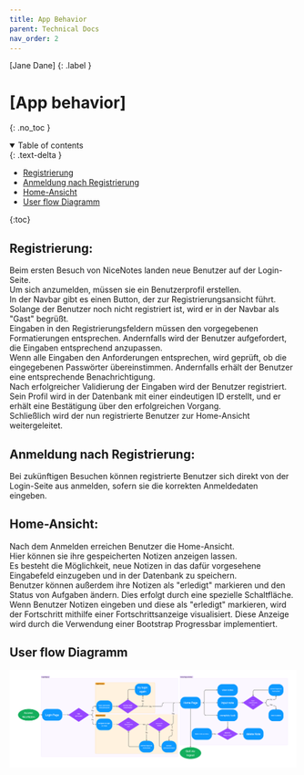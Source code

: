 ```yaml
---
title: App Behavior
parent: Technical Docs
nav_order: 2
---
```


[Jane Dane]
{: .label }

# [App behavior]
{: .no_toc }

<details open markdown="block">
  <summary>
    Table of contents
  </summary>
  {: .text-delta }
  
- [Registrierung](#registrierung)  
- [Anmeldung nach Registrierung](#anmeldung-nach-registrierung)  
- [Home-Ansicht](#home-ansicht)  
- [User flow Diagramm](#user-flow-diagramm)
  
{:toc}

## Registrierung:
Beim ersten Besuch von NiceNotes landen neue Benutzer auf der Login-Seite.  
Um sich anzumelden, müssen sie ein Benutzerprofil erstellen.  
In der Navbar gibt es einen Button, der zur Registrierungsansicht führt.  Solange der Benutzer noch nicht registriert ist, wird er in der Navbar als "Gast" begrüßt.  
Eingaben in den Registrierungsfeldern müssen den vorgegebenen Formatierungen entsprechen. Andernfalls wird der Benutzer aufgefordert, die Eingaben entsprechend anzupassen.  
Wenn alle Eingaben den Anforderungen entsprechen, wird geprüft, ob die eingegebenen Passwörter übereinstimmen.   Andernfalls erhält der Benutzer eine entsprechende Benachrichtigung.  
Nach erfolgreicher Validierung der Eingaben wird der Benutzer registriert.   Sein Profil wird in der Datenbank mit einer eindeutigen ID erstellt, und er erhält eine Bestätigung über den erfolgreichen Vorgang.  
Schließlich wird der nun registrierte Benutzer zur Home-Ansicht weitergeleitet.

## Anmeldung nach Registrierung:
Bei zukünftigen Besuchen können registrierte Benutzer sich direkt von der Login-Seite aus anmelden, sofern sie die korrekten Anmeldedaten eingeben.

## Home-Ansicht:
Nach dem Anmelden erreichen Benutzer die Home-Ansicht.  
Hier können sie ihre gespeicherten Notizen anzeigen lassen.  
Es besteht die Möglichkeit, neue Notizen in das dafür vorgesehene Eingabefeld einzugeben und in der Datenbank zu speichern.  
Benutzer können außerdem ihre Notizen als "erledigt" markieren und den Status von Aufgaben ändern.   Dies erfolgt durch eine spezielle Schaltfläche.  
Wenn Benutzer Notizen eingeben und diese als "erledigt" markieren, wird der Fortschritt mithilfe einer Fortschrittsanzeige visualisiert.   Diese Anzeige wird durch die Verwendung einer Bootstrap Progressbar implementiert.

## User flow Diagramm 
![User-flow](../assets/images/User-Flow.png)


</details>
